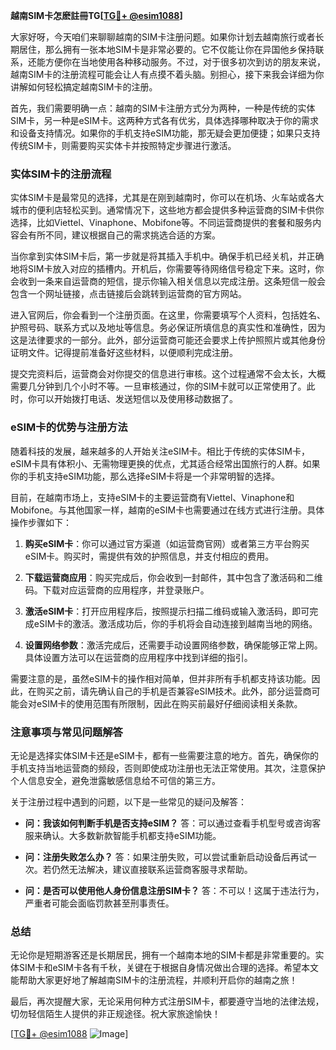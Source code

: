 **越南SIM卡怎麽註冊TG[[TG💪+ @esim1088](https://t.me/s/esim1088)]**

大家好呀，今天咱们来聊聊越南的SIM卡注册问题。如果你计划去越南旅行或者长期居住，那么拥有一张本地SIM卡是非常必要的。它不仅能让你在异国他乡保持联系，还能方便你在当地使用各种移动服务。不过，对于很多初次到访的朋友来说，越南SIM卡的注册流程可能会让人有点摸不着头脑。别担心，接下来我会详细为你讲解如何轻松搞定越南SIM卡的注册。

首先，我们需要明确一点：越南的SIM卡注册方式分为两种，一种是传统的实体SIM卡，另一种是eSIM卡。这两种方式各有优劣，具体选择哪种取决于你的需求和设备支持情况。如果你的手机支持eSIM功能，那无疑会更加便捷；如果只支持传统SIM卡，则需要购买实体卡并按照特定步骤进行激活。

### 实体SIM卡的注册流程

实体SIM卡是最常见的选择，尤其是在刚到越南时，你可以在机场、火车站或各大城市的便利店轻松买到。通常情况下，这些地方都会提供多种运营商的SIM卡供你选择，比如Viettel、Vinaphone、Mobifone等。不同运营商提供的套餐和服务内容会有所不同，建议根据自己的需求挑选合适的方案。

当你拿到实体SIM卡后，第一步就是将其插入手机中。确保手机已经关机，并正确地将SIM卡放入对应的插槽内。开机后，你需要等待网络信号稳定下来。这时，你会收到一条来自运营商的短信，提示你输入相关信息以完成注册。这条短信一般会包含一个网址链接，点击链接后会跳转到运营商的官方网站。

进入官网后，你会看到一个注册页面。在这里，你需要填写个人资料，包括姓名、护照号码、联系方式以及地址等信息。务必保证所填信息的真实性和准确性，因为这是法律要求的一部分。此外，部分运营商可能还会要求上传护照照片或其他身份证明文件。记得提前准备好这些材料，以便顺利完成注册。

提交完资料后，运营商会对你提交的信息进行审核。这个过程通常不会太长，大概需要几分钟到几个小时不等。一旦审核通过，你的SIM卡就可以正常使用了。此时，你可以开始拨打电话、发送短信以及使用移动数据了。

### eSIM卡的优势与注册方法

随着科技的发展，越来越多的人开始关注eSIM卡。相比于传统的实体SIM卡，eSIM卡具有体积小、无需物理更换的优点，尤其适合经常出国旅行的人群。如果你的手机支持eSIM功能，那么选择eSIM卡将是一个非常明智的选择。

目前，在越南市场上，支持eSIM卡的主要运营商有Viettel、Vinaphone和Mobifone。与其他国家一样，越南的eSIM卡也需要通过在线方式进行注册。具体操作步骤如下：

1. **购买eSIM卡**：你可以通过官方渠道（如运营商官网）或者第三方平台购买eSIM卡。购买时，需提供有效的护照信息，并支付相应的费用。
   
2. **下载运营商应用**：购买完成后，你会收到一封邮件，其中包含了激活码和二维码。下载对应运营商的应用程序，并登录账户。

3. **激活eSIM卡**：打开应用程序后，按照提示扫描二维码或输入激活码，即可完成eSIM卡的激活。激活成功后，你的手机将会自动连接到越南当地的网络。

4. **设置网络参数**：激活完成后，还需要手动设置网络参数，确保能够正常上网。具体设置方法可以在运营商的应用程序中找到详细的指引。

需要注意的是，虽然eSIM卡的操作相对简单，但并非所有手机都支持该功能。因此，在购买之前，请先确认自己的手机是否兼容eSIM技术。此外，部分运营商可能会对eSIM卡的使用范围有所限制，因此在购买前最好仔细阅读相关条款。

### 注意事项与常见问题解答

无论是选择实体SIM卡还是eSIM卡，都有一些需要注意的地方。首先，确保你的手机支持当地运营商的频段，否则即使成功注册也无法正常使用。其次，注意保护个人信息安全，避免泄露敏感信息给不可信的第三方。

关于注册过程中遇到的问题，以下是一些常见的疑问及解答：

- **问：我该如何判断手机是否支持eSIM？**
  答：可以通过查看手机型号或咨询客服来确认。大多数新款智能手机都支持eSIM功能。

- **问：注册失败怎么办？**
  答：如果注册失败，可以尝试重新启动设备后再试一次。若仍然无法解决，建议直接联系运营商客服寻求帮助。

- **问：是否可以使用他人身份信息注册SIM卡？**
  答：不可以！这属于违法行为，严重者可能会面临罚款甚至刑事责任。

### 总结

无论你是短期游客还是长期居民，拥有一个越南本地的SIM卡都是非常重要的。实体SIM卡和eSIM卡各有千秋，关键在于根据自身情况做出合理的选择。希望本文能帮助大家更好地了解越南SIM卡的注册流程，并顺利开启你的越南之旅！

最后，再次提醒大家，无论采用何种方式注册SIM卡，都要遵守当地的法律法规，切勿轻信陌生人提供的非正规途径。祝大家旅途愉快！

[[TG💪+ @esim1088](https://t.me/s/esim1088) ![Image](https://i.postimg.cc/4NQfJmqS/Snipaste-2025-05-13-00-14-12.png)]